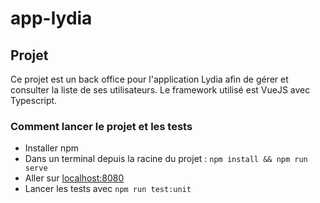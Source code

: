# app-lydia

## Projet

Ce projet est un back office pour l'application Lydia afin de gérer et consulter la liste de ses utilisateurs.
Le framework utilisé est VueJS avec Typescript.

### Comment lancer le projet et les tests

- Installer npm
- Dans un terminal depuis la racine du projet : `npm install && npm run serve`
- Aller sur [localhost:8080](http://localhost:8080 "localhost:8080")
- Lancer les tests avec `npm run test:unit`
